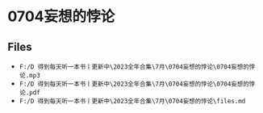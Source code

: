 # 0704妄想的悖论

## Files

- `F:/D 得到每天听一本书丨更新中\2023全年合集\7月\0704妄想的悖论\0704妄想的悖论.mp3`
- `F:/D 得到每天听一本书丨更新中\2023全年合集\7月\0704妄想的悖论\0704妄想的悖论.pdf`
- `F:/D 得到每天听一本书丨更新中\2023全年合集\7月\0704妄想的悖论\files.md`
